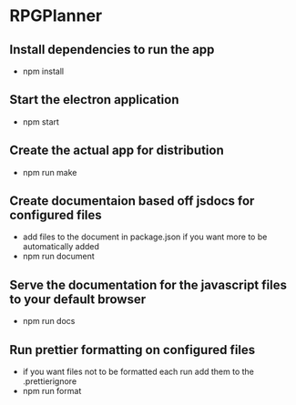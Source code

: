 # RPGPlanner

## Install dependencies to run the app
- npm install

## Start the electron application
- npm start

## Create the actual app for distribution
- npm run make

## Create documentaion based off jsdocs for configured files 
- add files to the document in package.json if you want more to be automatically added
- npm run document

## Serve the documentation for the javascript files to your default browser
- npm run docs

## Run prettier formatting on configured files 
- if you want files not to be formatted each run add them to the .prettierignore
- npm run format
